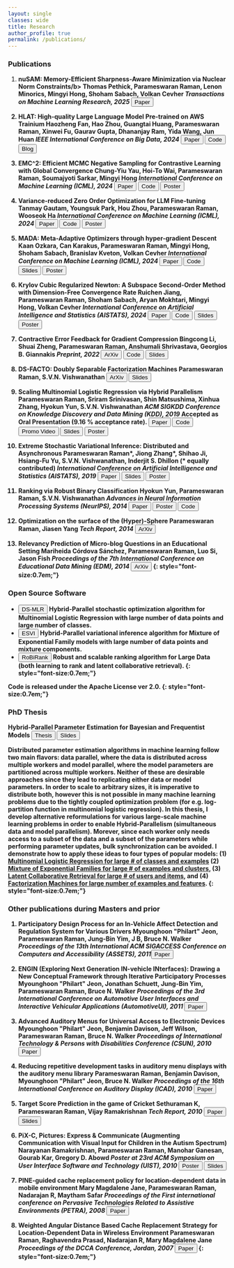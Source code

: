 ```yaml
---
layout: single
classes: wide
title: Research
author_profile: true
permalink: /publications/
---
```


### Publications
1. <b>nuSAM: Memory-Efficient Sharpness-Aware Minimization via Nuclear Norm Constraints/b>
Thomas Pethick, **Parameswaran Raman**, Lenon Minorics, Mingyi Hong, Shoham Sabach, Volkan Cevher
*Transactions on Machine Learning Research, 2025*
[<button type="button" class="btn btn-info">Paper</button>](https://openreview.net/pdf?id=V6ia5hWIMD)

1. <b>HLAT: High-quality Large Language Model Pre-trained on AWS Trainium</b>
Haozheng Fan, Hao Zhou, Guangtai Huang, **Parameswaran Raman**, Xinwei Fu, Gaurav Gupta, Dhananjay Ram, Yida Wang, Jun Huan
*IEEE International Conference on Big Data, 2024*
[<button type="button" class="btn btn-info">Paper</button>](https://arxiv.org/abs/2404.10630)
[<button type="button" class="btn btn-info">Code</button>](https://github.com/awslabs/HLAT)
[<button type="button" class="btn btn-info">Blog</button>](https://aws.amazon.com/blogs/machine-learning/end-to-end-llm-training-on-instance-clusters-with-over-100-nodes-using-aws-trainium/)

1. <b>EMC^2: Efficient MCMC Negative Sampling for Contrastive Learning with Global Convergence</b>
Chung-Yiu Yau, Hoi-To Wai, **Parameswaran Raman**, Soumajyoti Sarkar, Mingyi Hong
*International Conference on Machine Learning (ICML), 2024*
[<button type="button" class="btn btn-info">Paper</button>](https://arxiv.org/abs/2404.10575)
[<button type="button" class="btn btn-info">Code</button>](https://github.com/amazon-science/contrastive_emc2)
[<button type="button" class="btn btn-info">Poster</button>](/files/EMC_ContrastiveLearning_poster_ICML_2024.png)

1. <b>Variance-reduced Zero Order Optimization for LLM Fine-tuning</b>
Tanmay Gautam, Youngsuk Park, Hou Zhou, **Parameswaran Raman**, Wooseok Ha
*International Conference on Machine Learning (ICML), 2024*
[<button type="button" class="btn btn-info">Paper</button>](https://arxiv.org/abs/2404.08080)
[<button type="button" class="btn btn-info">Code</button>](https://github.com/amazon-science/mezo_svrg)
[<button type="button" class="btn btn-info">Poster</button>](/files/MeZO_SVRG_poster_ICML_2024.png)

1. <b>MADA: Meta-Adaptive Optimizers through hyper-gradient Descent</b>
Kaan Ozkara, Can Karakus, **Parameswaran Raman**, Mingyi Hong, Shoham Sabach, Branislav Kveton, Volkan Cevher  *International Conference on Machine Learning (ICML), 2024*
[<button type="button" class="btn btn-info">Paper</button>](https://arxiv.org/abs/2401.08893)
[<button type="button" class="btn btn-info">Code</button>](https://github.com/amazon-science/mada_optimizer_search)
[<button type="button" class="btn btn-info">Slides</button>](/files/MADA_final_presentation.pdf)
[<button type="button" class="btn btn-info">Poster</button>](/files/MADA_poster_ICML_2024.png)

1. <b>Krylov Cubic Regularized Newton: A Subspace Second-Order Method with Dimension-Free Convergence Rate</b>
Ruichen Jiang, **Parameswaran Raman**, Shoham Sabach, Aryan Mokhtari, Mingyi Hong, Volkan Cevher
*International Conference on Artificial Intelligence and Statistics (AISTATS), 2024*
[<button type="button" class="btn btn-info">Paper</button>](https://arxiv.org/abs/2401.03058)
[<button type="button" class="btn btn-info">Code</button>](https://github.com/amazon-science/krylov-cubic-regularized-newton)
[<button type="button" class="btn btn-info">Slides</button>](/files/Slides_Krylov_CRN.pdf)
[<button type="button" class="btn btn-info">Poster</button>](/files/Krylov_CRN_poster_AISTATS_2024.pdf)

1. <b>Contractive Error Feedback for Gradient Compression</b>
Bingcong Li, Shuai Zheng, **Parameswaran Raman**, Anshumali Shrivastava, Georgios B. Giannakis
*Preprint, 2022*
[<button type="button" class="btn btn-info">ArXiv</button>](https://arxiv.org/abs/2312.08538)
[<button type="button" class="btn btn-info">Code</button>](https://github.com/BingcongLi/ConEF)
[<button type="button" class="btn btn-info">Slides</button>](/files/ConEF_final_presentation.pdf)

1. <b>DS-FACTO: Doubly Separable Factorization Machines</b>
**Parameswaran Raman**, S.V.N. Vishwanathan
[<button type="button" class="btn btn-info">ArXiv</button>](https://arxiv.org/abs/2004.13940)
[<button type="button" class="btn btn-info">Slides</button>](/files/dsfacto_slides.pdf)

1. <b>Scaling Multinomial Logistic Regression via Hybrid Parallelism</b>
**Parameswaran Raman**, Sriram Srinivasan, Shin Matsushima, Xinhua Zhang, Hyokun Yun, S.V.N. Vishwanathan
*ACM SIGKDD Conference on Knowledge Discovery and Data Mining (KDD), 2019*
Accepted as Oral Presentation (9.16 % acceptance rate).
[<button type="button" class="btn btn-info">Paper</button>](/files/mlr-kdd19.pdf)
[<button type="button" class="btn btn-info">Code</button>](https://bitbucket.org/params/dsmlr)
[<button type="button" class="btn btn-info">Promo Video</button>](https://www.youtube.com/watch?v=1YdTSldKVno)
[<button type="button" class="btn btn-info">Slides</button>](/files/dsmlr_KDD19_slides_short.pdf)
[<button type="button" class="btn btn-info">Poster</button>](/files/dsmlr_KDD19_poster.pdf)

1. <b>Extreme Stochastic Variational Inference: Distributed and Asynchronous</b>
**Parameswaran Raman***, Jiong Zhang*, Shihao Ji, Hsiang-Fu Yu, S.V.N. Vishwanathan, Inderjit S. Dhillon (* equally contributed)
*International Conference on Artificial Intelligence and Statistics (AISTATS), 2019*
[<button type="button" class="btn btn-info">Paper</button>](/files/esvi-aistats19.pdf)
[<button type="button" class="btn btn-info">Slides</button>](/files/esvi-talk-labmeeting.pdf)
[<button type="button" class="btn btn-info">Poster</button>](/files/esvi-poster.pdf)

1. <b>Ranking via Robust Binary Classification</b>
Hyokun Yun, **Parameswaran Raman**, S.V.N. Vishwanathan
*Advances in Neural Information Processing Systems (NeurIPS), 2014*
[<button type="button" class="btn btn-info">Paper</button>](https://proceedings.neurips.cc/paper_files/paper/2014/file/3d779cae2d46cf6a8a99a35ba4167977-Paper.pdf)
[<button type="button" class="btn btn-info">Poster</button>](/files/RoBiRank_Poster.pdf)
[<button type="button" class="btn btn-info">Code</button>](https://bitbucket.org/d_ijk_stra/robirank)

1. <b>Optimization on the surface of the (Hyper)-Sphere</b>
**Parameswaran Raman**, Jiasen Yang
*Tech Report, 2014*
[<button type="button" class="btn btn-info">ArXiv</button>](https://arxiv.org/abs/1909.06463)

1. <b>Relevancy Prediction of Micro-blog Questions in an Educational Setting</b>
Mariheida Córdova Sánchez, **Parameswaran Raman**, Luo Si, Jason Fish
*Proceedings of the 7th International Conference on Educational Data Mining (EDM), 2014*
[<button type="button" class="btn btn-info">ArXiv</button>](/files/Poster_EDM_2014.pdf)
{: style="font-size:0.7em;"}

### Open Source Software
* [<button type="button" class="btn btn-info">DS-MLR</button>](https://bitbucket.org/params/dsmlr)
Hybrid-Parallel stochastic optimization algorithm for Multinomial Logistic Regression with large number of data points and large number of classes.
* [<button type="button" class="btn btn-info">ESVI</button>](https://bitbucket.org/params/dmixmodels)
Hybrid-Parallel variational inference algorithm for Mixture of Exponential Family models with large number of data points and mixture components.
* [<button type="button" class="btn btn-info">RoBiRank</button>](https://bitbucket.org/d_ijk_stra/robirank)
Robust and scalable ranking algorithm for Large Data (both learning to rank and latent collaborative retrieval).
{: style="font-size:0.7em;"}

Code is released under the Apache License ver 2.0.
{: style="font-size:0.7em;"}

### PhD Thesis
**Hybrid-Parallel Parameter Estimation for Bayesian and Frequentist Models**
[<button type="button" class="btn btn-info">Thesis</button>](/files/params_phd_thesis.pdf)
[<button type="button" class="btn btn-info">Slides</button>](/files/phd_defense_slides.pdf)

<!--Distributed parameter estimation algorithms in machine learning follow two main flavors: data parallel, where the data is distributed across multiple workers and model parallel, where the model parameters are partitioned across multiple workers. The main limitation of the first approach is that the model parameters need to be replicated on every machine. This is problematic when the number of parameters is very large, and hence cannot fit in a single machine. The drawback of the latter approach is that the data needs to be replicated on each machine. In this thesis, I propose Hybrid-Parallelism, an approach that allows us to partition both, the data as well as the model parameters
simultaneously. As a result, each worker only needs access to a subset of the data and a subset of the parameters while performing parameter updates. I also develop novel reformulations for various large-scale problems which allow us to achieve such Hybrid-Parallelism. My work broadly covers four types of opular models: (1) Multinomial Logistic Regression (2) Mixture of Exponential Families, (3) Latent Collaborative Retrieval, and (4) Factorization Machines. In all cases, I show how to exploit the access pattern of parameter updates to derive Hybrid-Parallel asynchronous algorithms.-->

Distributed parameter estimation algorithms in machine learning follow two main flavors: data parallel, where the data is distributed across multiple workers and model parallel, where the model parameters are partitioned across multiple workers. Neither of these are desirable approaches since they lead to replicating either data or model parameters. In order to scale to arbitrary sizes, it is imperative to distribute both, however this is not possible in many machine learning problems due to the tightly coupled optimization problem (for e.g. log-partition function in multinomial logistic regression). In this thesis, I develop alternative reformulations for various large-scale machine learning problems in order to enable Hybrid-Parallelism (simultaneous data and model parallelism). Morever, since each worker only needs access to a subset of the data and a subset of the parameters while performing parameter updates, bulk synchronization can be avoided. I demonstrate how to apply these ideas to four types of popular models: (1) [Multinomial Logistic Regression for large # of classes and examples](/files/dsmlr_KDD19_poster.pdf) (2) [Mixture of Exponential Families for large # of examples and clusters](/files/esvi-poster.pdf), (3) [Latent Collaborative Retrieval for large # of users and items](/files/RoBiRank_Poster.pdf), and (4) [Factorization Machines for large number of examples and features](https://arxiv.org/abs/2004.13940).
{: style="font-size:0.7em;"}

### Other publications during Masters and prior
1. <b>Participatory Design Process for an In-Vehicle Affect Detection and Regulation System for Various Drivers</b>
Myounghoon "Philart" Jeon, **Parameswaran Raman**, Jung-Bin Yim, J B, Bruce N. Walker
*Proceedings of the 13th International ACM SIGACCESS Conference on Computers and Accessibility (ASSETS), 2011*[<button type="button" class="btn btn-info">Paper</button>](/files/assets11_jeon.pdf)

1. <b>ENGIN (Exploring Next Generation IN-vehicle INterfaces): Drawing a New Conceptual Framework through Iterative Participatory Processes</b>
Myounghoon "Philart" Jeon, Jonathan Schuett, Jung-Bin Yim, **Parameswaran Raman**, Bruce N. Walker
*Proceedings of the 3rd International Conference on Automotive User Interfaces and Interactive Vehicular Applications (AutomotiveUI), 2011*
[<button type="button" class="btn btn-info">Paper</button>](/files/ENGIN_AutomotiveUI2011_Philart.pdf)

1. <b>Advanced Auditory Menus for Universal Access to Electronic Devices</b>
Myounghoon "Philart" Jeon, Benjamin Davison, Jeff Wilson, **Parameswaran Raman**, Bruce N. Walker
*Proceedings of International Technology & Persons with Disabilities Conference (CSUN), 2010*
[<button type="button" class="btn btn-info">Paper</button>](/files/CSUN2010_ExtendedAbstract_091102-BNW.pdf)

1. <b>Reducing repetitive development tasks in auditory menu displays with the auditory menu library</b>
**Parameswaran Raman**, Benjamin Davison, Myounghoon "Philart" Jeon, Bruce N. Walker
*Proceedings of the 16th International Conference on Auditory Display (ICAD), 2010*
[<button type="button" class="btn btn-info">Paper</button>](/files/AML_ICAD_2010.pdf)

1. <b>Target Score Prediction in the game of Cricket</b>
Sethuraman K, **Parameswaran Raman**, Vijay Ramakrishnan
*Tech Report, 2010*
[<button type="button" class="btn btn-info">Paper</button>](/files/ML_Project_CS7641_report.pdf)
[<button type="button" class="btn btn-info">Slides</button>](/files/ML_Project_CS7641_slides.pdf)

1. <b>PiX-C, Pictures: Express & Communicate (Augmenting Communication with Visual Input for Children in the Autism Spectrum)</b>
Narayanan Ramakrishnan, **Parameswaran Raman**, Manohar Ganesan, Gourab Kar, Gregory D. Abowd
*Poster at 23rd ACM Symposium on User Interface Software and Technology (UIST), 2010*
[<button type="button" class="btn btn-info">Poster</button>](/files/PiX-C_Poster.pdf)
[<button type="button" class="btn btn-info">Slides</button>](/files/NLP_TermProject.pdf)

1. <b>PINE-guided cache replacement policy for location-dependent data in mobile environment</b>
Mary Magdalene Jane, **Parameswaran Raman**, Nadarajan R, Maytham Safar
*Proceedings of the First international conference on Pervasive Technologies Related to Assistive Environments (PETRA), 2008*
[<button type="button" class="btn btn-info">Paper</button>](/files/PINE.pdf)

1. <b>Weighted Angular Distance Based Cache Replacement Strategy for Location-Dependent Data in Wireless Environment</b>
**Parameswaran Raman**, Raghavendra Prasad, Nadarajan R, Mary Magdalene Jane
*Proceedings of the DCCA Conference, Jordan, 2007*
[<button type="button" class="btn btn-info">Paper</button>](/files/WIDAAP_cameraready_Jordan.pdf)
{: style="font-size:0.7em;"}

<!--span style="font-size=0.75em;font-style:italic;font-weight:bold;"></span-->
